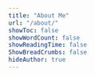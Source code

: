 ```yaml
---
title: "About Me"
url: "/about/"
showToc: false
showWordCount: false
showReadingTime: false
ShowBreadCrumbs: false
hideAuthor: true
---
```

